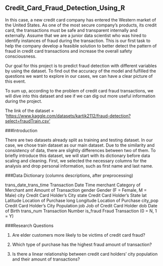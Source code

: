 ## Credit_Card_Fraud_Detection_Using_R

In this case, a new credit card company has entered the Western market of the United States. As one of the most secure company’s products, its credit card, the transactions must be safe and transparent internally and externally. Assume that we are a junior data scientist who was hired to identify instances of fraud during the transaction. This is our first task to help the company develop a feasible solution to better detect the pattern of fraud in credit card transactions and increase the overall safety consciousness.

Our goal for this project is to predict fraud detection with different variables by using the dataset. To find out the accuracy of the model and fulfilled the questions we want to explore in our cases, we can have a clear picture of this event. 

To sum up, according to the problem of credit card fraud transactions, we will dive into this dataset and see if we can dig out more useful information during the project.

The link of the dataset = ‘https://www.kaggle.com/datasets/kartik2112/fraud-detection?select=fraudTrain.csv’


###Introduction

There are two datasets already split as training and testing dataset. In our case, we chose train dataset as our main dataset. Due to the similarity and consistency of data, there are slightly differences between two of them. To briefly introduce this dataset, we will start with its dictionary before data scaling and cleaning. First, we selected the necessary columns for the analysis and drop personal information, such as first name and last name. 


###Data Dictionary (columns descriptions, after preprocessing)

trans_date_trans_time      	Transaction Date Time
merchant	Category of Merchant
amt	Amount of Transaction
gender	Gender (F = Female, M = Male)
city	Credit Card Holder’s City
state	Credit Card Holder’s State
lat	Latitude Location of Purchase
long	Longitude Location of Purchase
city_pop      	Credit Card Holder’s City Population
job	Job of Credit Card Holder
dob	Date of Birth
trans_num	Transaction Number
is_fraud	Fraud Transaction (0 = N, 1 = Y)


###Research Questions
1.	Are elder customers more likely to be victims of credit card fraud?
   

2.	Which type of purchase has the highest fraud amount of transaction?


3.	Is there a linear relationship between credit card holders’ city population and their amount of transactions?

